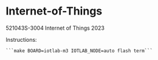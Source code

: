 # Internet-of-Things
521043S-3004 Internet of Things 2023

Instructions:


``````
```make BOARD=iotlab-m3 IOTLAB_NODE=auto flash term```
